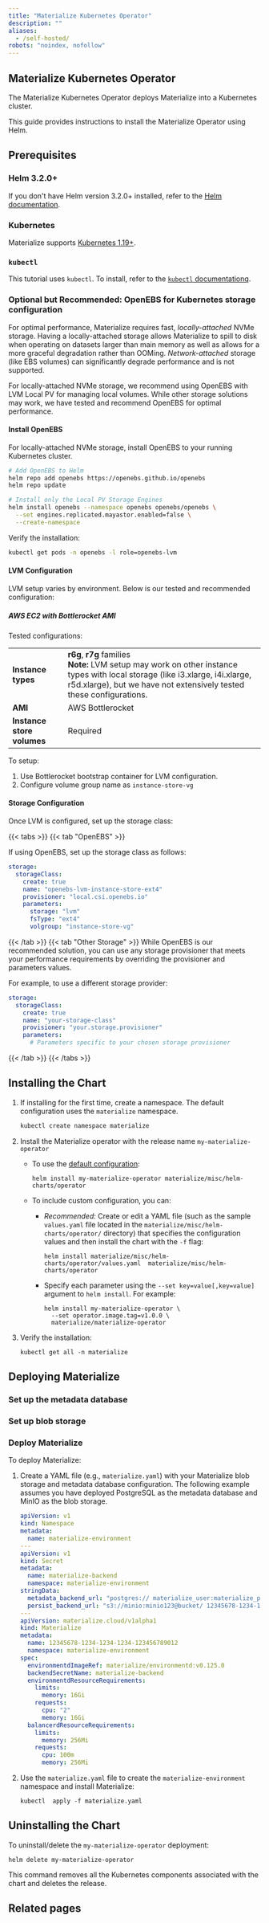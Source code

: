 ```yaml
---
title: "Materialize Kubernetes Operator"
description: ""
aliases:
  - /self-hosted/
robots: "noindex, nofollow"
---
```


## Materialize Kubernetes Operator

The Materialize Kubernetes Operator deploys Materialize into a Kubernetes
cluster.

This guide provides instructions to install the Materialize Operator using Helm.

## Prerequisites

### Helm 3.2.0+

If you don't have Helm version 3.2.0+ installed, refer to the [Helm
documentation](https://helm.sh/docs/intro/install/).

### Kubernetes

Materialize supports [Kubernetes 1.19+](https://kubernetes.io/docs/setup/).

### `kubectl`

This tutorial uses `kubectl`. To install, refer to the [`kubectl` documentationq](https://kubernetes.io/docs/tasks/tools/).

### Optional but Recommended: OpenEBS for Kubernetes storage configuration

For optimal performance, Materialize requires fast, *locally-attached* NVMe
storage. Having a locally-attached storage allows Materialize to spill to disk
when operating on datasets larger than main memory as well as allows for a more
graceful degradation rather than OOMing. *Network-attached* storage (like EBS
volumes) can significantly degrade performance and is not supported.

For locally-attached NVMe storage, we recommend using OpenEBS with LVM Local PV
for managing local volumes. While other storage solutions may work, we have
tested and recommend OpenEBS for optimal performance.

#### Install OpenEBS

For locally-attached NVMe storage, install OpenEBS to your running Kubernetes
cluster.

```bash
# Add OpenEBS to Helm
helm repo add openebs https://openebs.github.io/openebs
helm repo update

# Install only the Local PV Storage Engines
helm install openebs --namespace openebs openebs/openebs \
  --set engines.replicated.mayastor.enabled=false \
  --create-namespace
```

Verify the installation:
```bash
kubectl get pods -n openebs -l role=openebs-lvm
```

#### LVM Configuration

LVM setup varies by environment. Below is our tested and recommended configuration:

##### AWS EC2 with Bottlerocket AMI
Tested configurations:

|                                              |      |
|----------------------------------------------|------------------------------------------------------------------------------------------------------------------------------------------------------------------|
| **Instance types**                           | **r6g**, **r7g** families <br> **Note:** LVM setup may work on other instance types with local storage (like i3.xlarge, i4i.xlarge, r5d.xlarge), but we have not extensively tested these configurations. |
| **AMI**                                      | AWS Bottlerocket |
| **Instance store volumes**                   | Required |

To setup:

1. Use Bottlerocket bootstrap container for LVM configuration.
1. Configure volume group name as `instance-store-vg`


#### Storage Configuration

Once LVM is configured, set up the storage class:

{{< tabs >}}
{{< tab "OpenEBS" >}}

If using OpenEBS, set up the storage class as follows:
```yaml
storage:
  storageClass:
    create: true
    name: "openebs-lvm-instance-store-ext4"
    provisioner: "local.csi.openebs.io"
    parameters:
      storage: "lvm"
      fsType: "ext4"
      volgroup: "instance-store-vg"
```
{{< /tab >}}
{{< tab "Other Storage" >}}
While OpenEBS is our recommended solution, you can use any storage provisioner that meets your performance requirements by overriding the provisioner and parameters values.

For example, to use a different storage provider:

```yaml
storage:
  storageClass:
    create: true
    name: "your-storage-class"
    provisioner: "your.storage.provisioner"
    parameters:
      # Parameters specific to your chosen storage provisioner
```
{{< /tab >}}
{{< /tabs >}}

## Installing the Chart

1. If installing for the first time, create a namespace. The default
   configuration uses the `materialize` namespace.

   ```bash
   kubectl create namespace materialize
   ```

1. Install the Materialize operator with the release name
   `my-materialize-operator`

      - To use the [default configuration](/self-managed/configuration/):

        ```shell
        helm install my-materialize-operator materialize/misc/helm-charts/operator
        ```

      * To include custom configuration, you can:

        - *Recommended:* Create or edit a YAML file (such as the sample
          `values.yaml` file located in the
          `materialize/misc/helm-charts/operator/` directory) that specifies the
          configuration values and then install the chart with the `-f`
          flag:

          ```shell
          helm install materialize/misc/helm-charts/operator/values.yaml  materialize/misc/helm-charts/operator
          ```

        - Specify each parameter using the `--set key=value[,key=value]`
            argument to `helm install`. For example:

            ```shell
            helm install my-materialize-operator \
              --set operator.image.tag=v1.0.0 \
              materialize/materialize-operator
            ```

1. Verify the installation:

    ```shell
    kubectl get all -n materialize
    ```

## Deploying Materialize

### Set up the metadata database


### Set up blob storage


### Deploy Materialize

To deploy Materialize:

1. Create a YAML file (e.g., `materialize.yaml`) with your Materialize blob
   storage and metadata database configuration. The following example assumes
   you have deployed PostgreSQL as the metadata database and MinIO as the blob
   storage.


   ```yaml
   apiVersion: v1
   kind: Namespace
   metadata:
     name: materialize-environment
   ---
   apiVersion: v1
   kind: Secret
   metadata:
     name: materialize-backend
     namespace: materialize-environment
   stringData:
     metadata_backend_url: "postgres:// materialize_user:materialize_pass@postgres.materialize.svc.cluster. local:5432/materialize_db?sslmode=disable"
     persist_backend_url: "s3://minio:minio123@bucket/ 12345678-1234-1234-1234-123456789012?endpoint=http%3A%2F%2Fminio. materialize.svc.cluster.local%3A9000&region=minio"
   ---
   apiVersion: materialize.cloud/v1alpha1
   kind: Materialize
   metadata:
     name: 12345678-1234-1234-1234-123456789012
     namespace: materialize-environment
   spec:
     environmentdImageRef: materialize/environmentd:v0.125.0
     backendSecretName: materialize-backend
     environmentdResourceRequirements:
       limits:
         memory: 16Gi
       requests:
         cpu: "2"
         memory: 16Gi
     balancerdResourceRequirements:
       limits:
         memory: 256Mi
       requests:
         cpu: 100m
         memory: 256Mi
   ```

1. Use the `materialize.yaml` file to create the `materialize-environment`
   namespace and install Materialize:

   ```shell
   kubectl  apply -f materialize.yaml
   ```


## Uninstalling the Chart

To uninstall/delete the `my-materialize-operator` deployment:

```shell
helm delete my-materialize-operator
```

This command removes all the Kubernetes components associated with the chart and
deletes the release.


## Related pages

<!-- Temporary:
Hugo will add links to the pages in the same folder.
Since we're hiding this section from the left-hand nav, adding the links here.
-->
